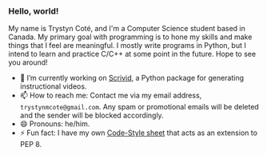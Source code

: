 ### Hello, world!

My name is Trystyn Coté, and I'm a Computer Science student based in Canada. My primary goal with 
programming is to hone my skills and make things that I feel are meaningful. I mostly write programs
in Python, but I intend to learn and practice C/C++ at some point in the future. Hope to see you 
around!

- 🔭 I’m currently working on [Scrivid](https://github.com/TNTMaster370/scrivid), a Python package
for generating instructional videos.
- 📫 How to reach me: Contact me via my email address, `trystynmcote@gmail.com`. Any spam or
promotional emails will be deleted and the sender will be blocked accordingly.
- 😄 Pronouns: he/him.
- ⚡ Fun fact: I have my own [Code-Style sheet](https://github.com/TNTMaster370/TNTMaster370/blob/main/CODESTYLE.md)
that acts as an extension to PEP 8.

<!--
**TNTMaster370/TNTMaster370** is a ✨ _special_ ✨ repository because its `README.md` (this file) appears on your GitHub profile.

Here are some ideas to get you started:

- 🔭 I’m currently working on ...
- 🌱 I’m currently learning ...
- 👯 I’m looking to collaborate on ...
- 🤔 I’m looking for help with ...
- 💬 Ask me about ...
- 📫 How to reach me: ...
- 😄 Pronouns: ...
- ⚡ Fun fact: ...
-->

